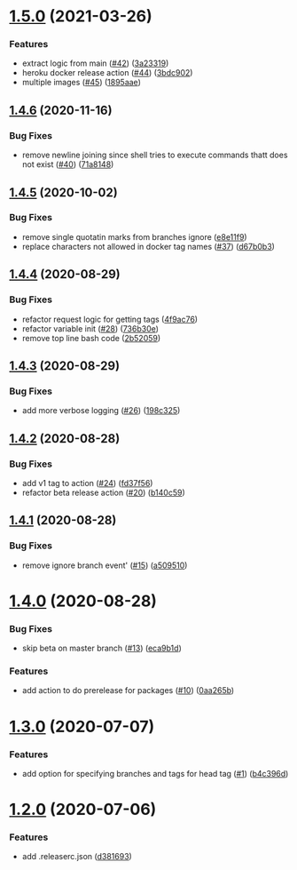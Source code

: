 # [1.5.0](https://github.com/Storykit/github-actions/compare/v1.4.6...v1.5.0) (2021-03-26)


### Features

* extract logic from main ([#42](https://github.com/Storykit/github-actions/issues/42)) ([3a23319](https://github.com/Storykit/github-actions/commit/3a23319d21fe82142b35040cb4ec2954748a5821))
* heroku docker release action ([#44](https://github.com/Storykit/github-actions/issues/44)) ([3bdc902](https://github.com/Storykit/github-actions/commit/3bdc902e93286b49d50458e37813cded6d6dd143))
* multiple images ([#45](https://github.com/Storykit/github-actions/issues/45)) ([1895aae](https://github.com/Storykit/github-actions/commit/1895aaee49accbf8247fbb1af5cac7f2b4110d3e))

## [1.4.6](https://github.com/Storykit/github-actions/compare/v1.4.5...v1.4.6) (2020-11-16)


### Bug Fixes

* remove newline joining since shell tries to execute commands thatt does not exist ([#40](https://github.com/Storykit/github-actions/issues/40)) ([71a8148](https://github.com/Storykit/github-actions/commit/71a8148ea4ba2a7bd16a55534376ed6a1ac47be9))

## [1.4.5](https://github.com/Storykit/github-actions/compare/v1.4.4...v1.4.5) (2020-10-02)


### Bug Fixes

* remove single quotatin marks from branches ignore ([e8e11f9](https://github.com/Storykit/github-actions/commit/e8e11f913d1d4feb92bdd6c1a2c8a543b278efe9))
* replace characters not allowed in docker tag names ([#37](https://github.com/Storykit/github-actions/issues/37)) ([d67b0b3](https://github.com/Storykit/github-actions/commit/d67b0b3ca9fcae150e554715abe3a01f9dda1268))

## [1.4.4](https://github.com/Storykit/github-actions/compare/v1.4.3...v1.4.4) (2020-08-29)


### Bug Fixes

* refactor request logic for getting tags ([4f9ac76](https://github.com/Storykit/github-actions/commit/4f9ac76651bd7ed4fb207e35cb845e864aaa8504))
* refactor variable init ([#28](https://github.com/Storykit/github-actions/issues/28)) ([736b30e](https://github.com/Storykit/github-actions/commit/736b30e8c143a0b242b0a16ba2885d2731d465a6))
* remove top line bash code ([2b52059](https://github.com/Storykit/github-actions/commit/2b52059785ada8f82559e32455c250b82ec92e3e))

## [1.4.3](https://github.com/Storykit/github-actions/compare/v1.4.2...v1.4.3) (2020-08-29)


### Bug Fixes

* add more verbose logging ([#26](https://github.com/Storykit/github-actions/issues/26)) ([198c325](https://github.com/Storykit/github-actions/commit/198c3258bfcbb7060f40c6fededebf91ea807dc6))

## [1.4.2](https://github.com/Storykit/github-actions/compare/v1.4.1...v1.4.2) (2020-08-28)


### Bug Fixes

* add v1 tag to action ([#24](https://github.com/Storykit/github-actions/issues/24)) ([fd37f56](https://github.com/Storykit/github-actions/commit/fd37f568de46391ff28ce9bf2b043e1c4058401b))
* refactor beta release action ([#20](https://github.com/Storykit/github-actions/issues/20)) ([b140c59](https://github.com/Storykit/github-actions/commit/b140c596bcf6c5cdce8aeb4544ae835d261f7b19))

## [1.4.1](https://github.com/Storykit/github-actions/compare/v1.4.0...v1.4.1) (2020-08-28)


### Bug Fixes

* remove ignore branch event' ([#15](https://github.com/Storykit/github-actions/issues/15)) ([a509510](https://github.com/Storykit/github-actions/commit/a50951042b8489f83de7ee635dfdea4a8a4415ba))

# [1.4.0](https://github.com/Storykit/github-actions/compare/v1.3.0...v1.4.0) (2020-08-28)


### Bug Fixes

* skip beta on master branch ([#13](https://github.com/Storykit/github-actions/issues/13)) ([eca9b1d](https://github.com/Storykit/github-actions/commit/eca9b1d26086dedb3ce7c2327d1a884034924226))


### Features

* add action to do prerelease for packages ([#10](https://github.com/Storykit/github-actions/issues/10)) ([0aa265b](https://github.com/Storykit/github-actions/commit/0aa265ba52b938cf90e26703a39647ca011d43b6))

# [1.3.0](https://github.com/Storykit/github-actions/compare/v1.2.0...v1.3.0) (2020-07-07)


### Features

* add option for specifying branches and tags for head tag ([#1](https://github.com/Storykit/github-actions/issues/1)) ([b4c396d](https://github.com/Storykit/github-actions/commit/b4c396d0ef40dd1f0454d52a269537d318263d36))

# [1.2.0](https://github.com/Storykit/github-actions/compare/v1.1.0...v1.2.0) (2020-07-06)


### Features

* add .releaserc.json ([d381693](https://github.com/Storykit/github-actions/commit/d3816932b61b6c429e583f5817947e28498fa4d8))

